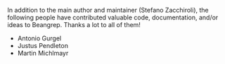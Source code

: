 In addition to the main author and maintainer (Stefano Zacchiroli), the
following people have contributed valuable code, documentation, and/or ideas to
Beangrep.  Thanks a lot to all of them!

- Antonio Gurgel
- Justus Pendleton
- Martin Michlmayr
